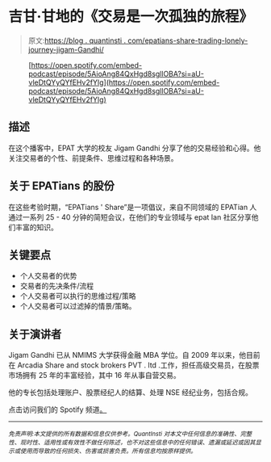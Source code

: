 # 吉甘·甘地的《交易是一次孤独的旅程》

> 原文:[https://blog . quantinsti . com/epatians-share-trading-lonely-journey-jigam-Gandhi/](https://blog.quantinsti.com/epatians-share-trading-lonely-journey-jigam-gandhi/)

<figure class="kg-card kg-embed-card">

[https://open.spotify.com/embed-podcast/episode/5AioAng84QxHgd8sgllOBA?si=aU-vleDtQYyQYfEHv2fYlg](https://open.spotify.com/embed-podcast/episode/5AioAng84QxHgd8sgllOBA?si=aU-vleDtQYyQYfEHv2fYlg)

</figure>

## **描述**

在这个播客中，EPAT 大学的校友 Jigam Gandhi 分享了他的交易经验和心得。他关注交易者的个性、前提条件、思维过程和各种场景。

## **关于 EPATians 的股份**

在这些考验时期，“EPATians ' Share”是一项倡议，来自不同领域的 EPATian 人通过一系列 25 - 40 分钟的简短会议，在他们的专业领域与 epat Ian 社区分享他们丰富的知识。

## **关键要点**

*   个人交易者的优势
*   交易者的先决条件/流程
*   个人交易者可以执行的思维过程/策略
*   个人交易者可以过滤掉的情景/策略。

## **关于演讲者**

Jigam Gandhi 已从 NMIMS 大学获得金融 MBA 学位。自 2009 年以来，他目前在 Arcadia Share and stock brokers PVT . ltd .工作，担任高级交易员，在股票市场拥有 25 年的丰富经验，其中 16 年从事自营交易。

他的专长包括处理账户、股票经纪人的结算、处理 NSE 经纪业务，包括合规。

点击访问我们的 Spotify 频道[。](https://open.spotify.com/show/7nzhQgFVMet9kZHJ2Sl9PJ)

* * *

*<small>免责声明:本文提供的所有数据和信息仅供参考。QuantInsti 对本文中任何信息的准确性、完整性、现时性、适用性或有效性不做任何陈述，也不对这些信息中的任何错误、遗漏或延迟或因其显示或使用而导致的任何损失、伤害或损害负责。所有信息均按原样提供。</small>*